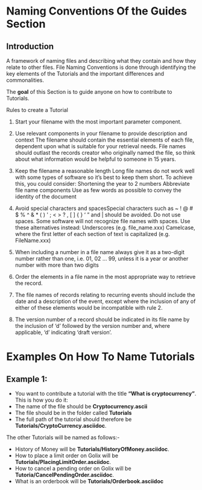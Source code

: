 # Naming Conventions Of the Guides Section

## Introduction

A framework of naming files  and describing what they contain and how they relate to other files. File Naming Conventions is done through identifying the key elements of the Tutorials  and the important differences and commonalities.

The **goal** of this Section is to guide anyone on how to contribute to Tutorials.

Rules to create a Tutorial 
 
1. Start your filename with the most important parameter component.

2. Use relevant components in your filename to provide description and context
The filename should contain the essential elements of each file, dependent upon what is suitable for your retrieval needs. File names should outlast the records creator who originally named the file, so think about what information would be helpful to someone in 15 years.

3. Keep the filename a reasonable length
Long file names do not work well with some types of software so it’s best to keep them short. To achieve this, you could consider:
Shortening the year to 2 numbers
Abbreviate file name components
Use as few words as possible to convey the identity of the document

4. Avoid special characters and spacesSpecial characters such as  ~ ! @ # $ % ^ & * ( ) ' ; < > ? , [ ] { } ‘ ” and | should   be avoided.
  Do not use spaces. Some software will not recognize file names with spaces. Use these alternatives instead:
  Underscores (e.g. file_name.xxx)
  Camelcase, where the first letter of each section of text is capitalized (e.g. FileName.xxx)
4. When including a number in a file name always give it as a two-digit number rather than one, i.e. 01, 02 … 99, unless it is a year or another number with more than two digits
6. Order the elements in a file name in the most appropriate way to retrieve the record.
7. The file names of records relating to recurring events should include the date and a description of the event, except where the inclusion of any of either of these elements would be incompatible with rule 2.
8. The version number of a record should be indicated in its file name by the inclusion of ‘d’ followed by the version number and, where applicable, ‘d’ indicating ‘draft version’.


# Examples On How To Name Tutorials

## Example 1:
- You want to contribute  a tutorial with the title **“What is cryptocurrency”**. This is how you do it:
- The name of the file should be **Cryptocurrency.ascii**
- The file should be in the folder called **Tutorials** 
- The full path of the tutorial should therefore  be **Tutorials/CryptoCurrency.asciidoc**.

The other Tutorials will be named as follows:-

 - History of Money will be **Tutorials/HistoryOfMoney.asciidoc**.
 - How to place a limit order on Golix will be **Tutorials/PlacingLimitOrder.asciidoc**.
 - How to cancel a pending order on Golix will be  **Tutoria/CancelPendingOrder.asciidoc**.
 - What is an orderbook will be **Tutorials/Orderbook.asciidoc**







